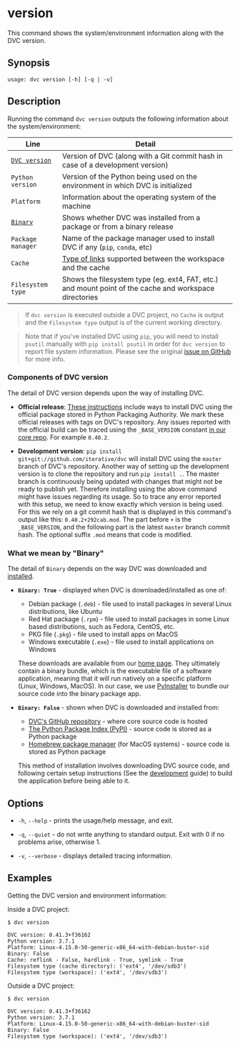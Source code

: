 # version

This command shows the system/environment information along with the DVC
version.

## Synopsis

```usage
usage: dvc version [-h] [-q | -v]
```

## Description

Running the command `dvc version` outputs the following information about the
system/environment:

| Line                                        | Detail                                                                                                                                                                |
| ------------------------------------------- | --------------------------------------------------------------------------------------------------------------------------------------------------------------------- |
| [`DVC version`](#components-of-dvc-version) | Version of DVC (along with a Git commit hash in case of a development version)                                                                                        |
| `Python version`                            | Version of the Python being used on the environment in which DVC is initialized                                                                                       |
| `Platform`                                  | Information about the operating system of the machine                                                                                                                 |
| [`Binary`](#what-we-mean-by-binary)         | Shows whether DVC was installed from a package or from a binary release                                                                                               |
| `Package manager`                           | Name of the package manager used to install DVC if any (`pip`, `conda`, etc)                                                                                          |
| `Cache`                                     | [Type of links](/doc/user-guide/large-dataset-optimization#file-link-types-for-the-dvc-cache) supported between the <abbr>workspace</abbr> and the <abbr>cache</abbr> |
| `Filesystem type`                           | Shows the filesystem type (eg. ext4, FAT, etc.) and mount point of the cache and <abbr>workspace</abbr> directories                                                   |

> If `dvc version` is executed outside a DVC project, no `Cache` is output and
> the `Filesystem type` output is of the current working directory.

<!-- Separate MD quote: -->

> Note that if you've installed DVC using `pip`, you will need to install
> `psutil` manually with `pip install psutil` in order for `dvc version` to
> report file system information. Please see the original
> [issue on GitHub](https://github.com/iterative/dvc/issues/2284) for more info.

### Components of DVC version

The detail of DVC version depends upon the way of installing DVC.

- **Official release**: [These instructions](/doc/install) include ways to
  install DVC using the official package stored in Python Packaging Authority.
  We mark these official releases with tags on DVC's repository. Any issues
  reported with the official build can be traced using the `_BASE_VERSION`
  constant
  [in our core repo](https://github.com/iterative/dvc/blob/master/dvc/version.py).
  For example `0.40.2`.

- **Development version**: `pip install git+git://github.com/iterative/dvc` will
  install DVC using the `master` branch of DVC's repository. Another way of
  setting up the development version is to clone the repository and run
  `pip install .`. The master branch is continuously being updated with changes
  that might not be ready to publish yet. Therefore installing using the above
  command might have issues regarding its usage. So to trace any error reported
  with this setup, we need to know exactly which version is being used. For this
  we rely on a git commit hash that is displayed in this command's output like
  this: `0.40.2+292cab.mod`. The part before `+` is the `_BASE_VERSION`, and the
  following part is the latest `master` branch commit hash. The optional suffix
  `.mod` means that code is modified.

### What we mean by "Binary"

The detail of `Binary` depends on the way DVC was downloaded and
[installed](/doc/install).

- **`Binary: True`** - displayed when DVC is downloaded/installed as one of:

  - Debian package (`.deb`) - file used to install packages in several Linux
    distributions, like Ubuntu
  - Red Hat package (`.rpm`) - file used to install packages in some Linux based
    distributions, such as Fedora, CentOS, etc.
  - PKG file (`.pkg`) - file used to install apps on MacOS
  - Windows executable (`.exe`) - file used to install applications on Windows

  These downloads are available from our [home page](/). They ultimately contain
  a binary bundle, which is the executable file of a software application,
  meaning that it will run natively on a specific platform (Linux, Windows,
  MacOS). In our case, we use
  [PyInstaller](https://pythonhosted.org/PyInstaller/) to bundle our source code
  into the binary package app.

- **`Binary: False`** - shown when DVC is downloaded and installed from:

  - [DVC's GitHub repository](https://github.com/iterative/dvc) - where core
    source code is hosted
  - [The Python Package Index (PyPI)](https://pypi.org/project/dvc/) - source
    code is stored as a Python package
  - [Homebrew package manager](https://formulae.brew.sh/formula/dvc) (for MacOS
    systems) - source code is stored as Python package

  This method of installation involves downloading DVC source code, and
  following certain setup instructions (See the
  [development](/doc/install/pre-release) guide) to build the application before
  being able to it.

## Options

- `-h`, `--help` - prints the usage/help message, and exit.

- `-q`, `--quiet` - do not write anything to standard output. Exit with 0 if no
  problems arise, otherwise 1.

- `-v`, `--verbose` - displays detailed tracing information.

## Examples

Getting the DVC version and environment information:

Inside a DVC project:

```dvc
$ dvc version

DVC version: 0.41.3+f36162
Python version: 3.7.1
Platform: Linux-4.15.0-50-generic-x86_64-with-debian-buster-sid
Binary: False
Cache: reflink - False, hardlink - True, symlink - True
Filesystem type (cache directory): ('ext4', '/dev/sdb3')
Filesystem type (workspace): ('ext4', '/dev/sdb3')
```

Outside a DVC project:

```dvc
$ dvc version

DVC version: 0.41.3+f36162
Python version: 3.7.1
Platform: Linux-4.15.0-50-generic-x86_64-with-debian-buster-sid
Binary: False
Filesystem type (workspace): ('ext4', '/dev/sdb3')
```
